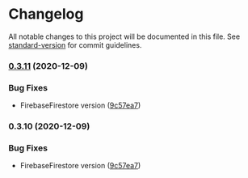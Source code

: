# Changelog

All notable changes to this project will be documented in this file. See [standard-version](https://github.com/conventional-changelog/standard-version) for commit guidelines.

### [0.3.11](https://github.com/RxSwiftCommunity/RxFirebase/compare/v0.3.10...v0.3.11) (2020-12-09)


### Bug Fixes

* FirebaseFirestore version ([9c57ea7](https://github.com/RxSwiftCommunity/RxFirebase/commit/9c57ea713676d443fe727343570d9dc1cf23297e))

### 0.3.10 (2020-12-09)


### Bug Fixes

* FirebaseFirestore version ([9c57ea7](https://github.com/RxSwiftCommunity/RxFirebase/commit/9c57ea713676d443fe727343570d9dc1cf23297e))
